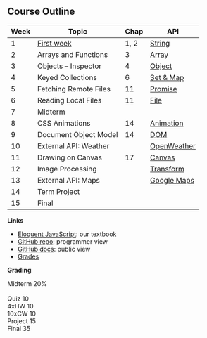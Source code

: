 ﻿## Course Outline

| Week | Topic                 | Chap | API         |
|------|-----------------------|------|-------------|
| 1    | [First week](https://maeyler.github.io/305/work/First%20Week)   | 1, 2 | [String](https://developer.mozilla.org/en-US/docs/Web/JavaScript/Reference/Global_Objects/String)  |
| 2    | Arrays and Functions  | 3    | [Array](https://developer.mozilla.org/en-US/docs/Web/JavaScript/Reference/Global_Objects/Array)    |
| 3    | Objects – Inspector   | 4    | [Object](https://developer.mozilla.org/en-US/docs/Web/JavaScript/Reference/Global_Objects/Object)  |
| 4    | Keyed Collections     | 6    | [Set & Map](https://developer.mozilla.org/en-US/docs/Web/JavaScript/Guide/Keyed_collections)   |
| 5    | Fetching Remote Files | 11   | [Promise](https://developer.mozilla.org/en-US/docs/Web/JavaScript/Reference/Global_Objects/Promise) |
| 6    | Reading Local Files   | 11   | [File](https://developer.mozilla.org/en-US/docs/Web/API/File)        |
| 7    | Midterm               |      |           |
| 8    | CSS Animations        | 14   | [Animation](https://developer.mozilla.org/en-US/docs/Web/API/Web_Animations_API/Using_the_Web_Animations_API)   |
| 9    | Document Object Model | 14   | [DOM](https://developer.mozilla.org/en-US/docs/Web/API/Document_Object_Model)         |
| 10   | External API: Weather |      | [OpenWeather](https://api.openweathermap.org)   |
| 11   | Drawing on Canvas     | 17   | [Canvas](https://developer.mozilla.org/en-US/docs/Web/API/Canvas_API)      |
| 12   | Image Processing      |      | [Transform](https://developer.mozilla.org/en-US/docs/Web/CSS/transform)   |
| 13   | External API: Maps    |      | [Google Maps](https://developers.google.com/maps/documentation/javascript/controls) |
| 14   | Term Project          |      |           |
| 15   | Final                 |      |           |


**Links**

* [Eloquent JavaScript](http://eloquentjavascript.net/): our textbook
* [GitHub repo](https://github.com/maeyler/305/): programmer view
* [GitHub docs](https://maeyler.github.io/305/): public view
* [Grades](https://docs.google.com/spreadsheets/d/e/2PACX-1vTSP1Wdj200raopeWBhRZh3_OYUUEO5G3TVzAZ3ouH2rp3VvGxrzJqkuDLAyJDM3X_7KyOhnHqrgN-7/pubhtml)


**Grading**

Midterm	20% <br>	
Quiz	10 <br>	
4xHW	10 <br>	
10xCW	10 <br>	
Project	15 <br>	
Final	35

